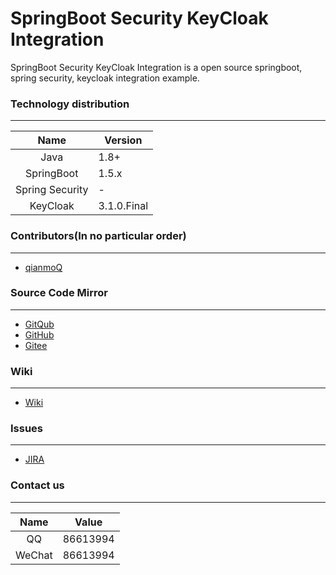 # SpringBoot Security KeyCloak Integration

SpringBoot Security KeyCloak Integration is a open source springboot, spring security, keycloak integration example.

### Technology distribution
    
---

|Name|Version|
|:---:|---|
|Java|1.8+|
|SpringBoot|1.5.x|
|Spring Security|-|
|KeyCloak|3.1.0.Final|

### Contributors(In no particular order)

---

- [qianmoQ](https://github.com/qianmoQ)

### Source Code Mirror

---

- [GitQub](https://gitqub.com/springboot-integration/springboot-security-keycloak-integration.git)
- [GitHub](https://github.com/SpringBootIntegration/springboot-security-keycloak-integration.git)
- [Gitee](https://gitee.com/SpringBootIntegratio/springboot-security-keycloak-integration.git)

### Wiki

---

- [Wiki](http://wiki.ttxit.com/display/SpringBootIntegration)

### Issues

---

- [JIRA](http://jira.ttxit.com/projects/SPRINATION)

### Contact us
    
---

|Name|Value|
|:---:|---|
|QQ|86613994|
|WeChat|86613994|
